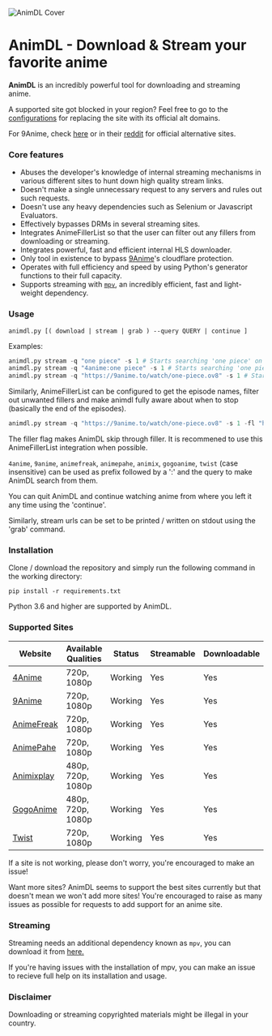 
![AnimDL Cover](https://raw.githubusercontent.com/justfoolingaround/animdl/master/assets/cover.png)

# AnimDL - Download & Stream your favorite anime

**AnimDL** is an incredibly powerful tool for downloading and streaming anime.

A supported site got blocked in your region? Feel free to go to the [configurations](https://github.com/justfoolingaround/animdl/blob/master/core/config/__init__.py) 
for replacing the site with its official alt domains.

For 9Anime, check [here](https://9anime.zone/) or in their [reddit](https://old.reddit.com/r/9anime) for official alternative sites.

### Core features

- Abuses the developer's knowledge of internal streaming mechanisms in various different sites to hunt down high quality stream links.
- Doesn't make a single unnecessary request to any servers and rules out such requests.
- Doesn't use any heavy dependencies such as Selenium or Javascript Evaluators.
- Effectively bypasses DRMs in several streaming sites.
- Integrates AnimeFillerList so that the user can filter out any fillers from downloading or streaming.
- Integrates powerful, fast and efficient internal HLS downloader.
- Only tool in existence to bypass [9Anime](https://9anime.to)'s cloudflare protection.
- Operates with full efficiency and speed by using Python's generator functions to their full capacity.
- Supports streaming with [`mpv`](https://github.com/mpv-player/mpv/), an incredibly efficient, fast and light-weight dependency.

### Usage

```
animdl.py [( download | stream | grab ) --query QUERY | continue ]
```

Examples:

```py
animdl.py stream -q "one piece" -s 1 # Starts searching 'one piece' on 9Anime and streams from E01.
animdl.py stream -q "4anime:one piece" -s 1 # Starts searching 'one piece' on 4Anime and streams from E01.
animdl.py stream -q "https://9anime.to/watch/one-piece.ov8" -s 1 # Starts scraping One Piece from 9Anime and streams from E01.
```
Similarly, AnimeFillerList can be configured to get the episode names, filter out unwanted fillers and 
make animdl fully aware about when to stop (basically the end of the episodes).
```py
animdl.py stream -q "https://9anime.to/watch/one-piece.ov8" -s 1 -fl "https://animefillerlist.com/shows/one-piece" --fillers
```
The filler flag makes AnimDL skip through filler. It is recommened to use this AnimeFillerList integration when possible.

`4anime`, `9anime`, `animefreak`, `animepahe`, `animix`, `gogoanime`, `twist` (case insensitive) can be used as prefix followed by a ':' and the query to make AnimDL search from them.

You can quit AnimDL and continue watching anime from where you left it any time using the 'continue'.

Similarly, stream urls can be set to be printed / written on stdout using the 'grab' command.

### Installation

Clone / download the repository and simply run the following command in the working directory:

```
pip install -r requirements.txt
```

Python 3.6 and higher are supported by AnimDL.

### Supported Sites

| Website | Available Qualities | Status | Streamable | Downloadable |
| ------- | ------------------- | ------ | --------- | ------------ |
| [4Anime](https://4anime.to/) | 720p, 1080p | Working | Yes | Yes |
| [9Anime](https://9anime.to/) | 720p, 1080p | Working | Yes | Yes |
| [AnimeFreak](https://www.animefreak.tv/) | 720p, 1080p | Working | Yes | Yes |
| [AnimePahe](https://www.animepahe.com/) | 720p, 1080p | Working | Yes | Yes |
| [Animixplay](https://www.animixplay.to/) | 480p, 720p, 1080p | Working | Yes | Yes |
| [GogoAnime](https://www1.gogoanime.ai/) | 480p, 720p, 1080p | Working | Yes | Yes |
| [Twist](https://www.twist.moe/) | 720p, 1080p | Working | Yes | Yes |

If a site is not working, please don't worry, you're encouraged to make an issue! 

Want more sites? AnimDL seems to support the best sites currently but that doesn't mean we won't add more sites! You're encouraged to raise as many issues as possible for requests to add support for an anime site.

### Streaming

Streaming needs an additional dependency known as `mpv`, you can download it from [here.](https://github.com/mpv-player/mpv/releases/)

If you're having issues with the installation of mpv, you can make an issue to recieve full help on its installation and usage.

### Disclaimer

Downloading or streaming copyrighted materials might be illegal in your country. 